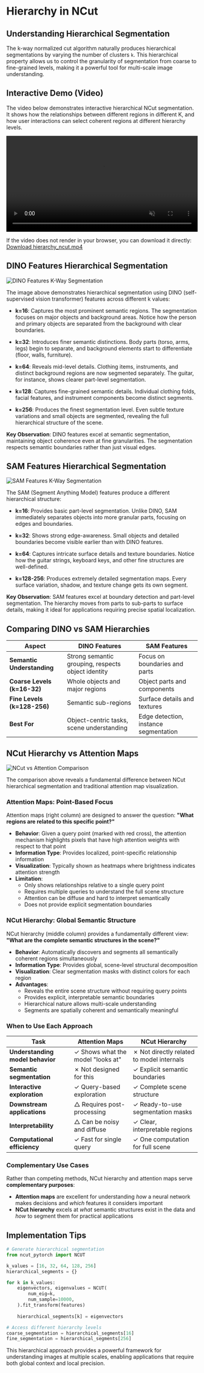 # Hierarchy in NCut

## Understanding Hierarchical Segmentation

The k-way normalized cut algorithm naturally produces hierarchical segmentations by varying the number of clusters `k`. This hierarchical property allows us to control the granularity of segmentation from coarse to fine-grained levels, making it a powerful tool for multi-scale image understanding.

## Interactive Demo (Video)

The video below demonstrates interactive hierarchical NCut segmentation. It shows how the relationships between different regions in different K, and how user interactions can select coherent regions at different hierarchy levels.

<video src="../images/hierarchy_ncut.mp4" controls playsinline muted loop style="width:100%; max-width:960px; height:auto; display:block; margin:0 auto;"></video>

If the video does not render in your browser, you can download it directly: [Download hierarchy_ncut.mp4](../images/hierarchy_ncut.mp4)

## DINO Features Hierarchical Segmentation

![DINO Features K-Way Segmentation](../images/dino_feature.png)

The image above demonstrates hierarchical segmentation using DINO (self-supervised vision transformer) features across different k values:

- **k=16**: Captures the most prominent semantic regions. The segmentation focuses on major objects and background areas. Notice how the person and primary objects are separated from the background with clear boundaries.

- **k=32**: Introduces finer semantic distinctions. Body parts (torso, arms, legs) begin to separate, and background elements start to differentiate (floor, walls, furniture).

- **k=64**: Reveals mid-level details. Clothing items, instruments, and distinct background regions are now segmented separately. The guitar, for instance, shows clearer part-level segmentation.

- **k=128**: Captures fine-grained semantic details. Individual clothing folds, facial features, and instrument components become distinct segments.

- **k=256**: Produces the finest segmentation level. Even subtle texture variations and small objects are segmented, revealing the full hierarchical structure of the scene.

**Key Observation**: DINO features excel at semantic segmentation, maintaining object coherence even at fine granularities. The segmentation respects semantic boundaries rather than just visual edges.

## SAM Features Hierarchical Segmentation

![SAM Features K-Way Segmentation](../images/sam_feature.png)

The SAM (Segment Anything Model) features produce a different hierarchical structure:

- **k=16**: Provides basic part-level segmentation. Unlike DINO, SAM immediately separates objects into more granular parts, focusing on edges and boundaries.

- **k=32**: Shows strong edge-awareness. Small objects and detailed boundaries become visible earlier than with DINO features.

- **k=64**: Captures intricate surface details and texture boundaries. Notice how the guitar strings, keyboard keys, and other fine structures are well-defined.

- **k=128-256**: Produces extremely detailed segmentation maps. Every surface variation, shadow, and texture change gets its own segment.

**Key Observation**: SAM features excel at boundary detection and part-level segmentation. The hierarchy moves from parts to sub-parts to surface details, making it ideal for applications requiring precise spatial localization.

## Comparing DINO vs SAM Hierarchies

| Aspect | DINO Features | SAM Features |
|--------|---------------|--------------|
| **Semantic Understanding** | Strong semantic grouping, respects object identity | Focus on boundaries and parts |
| **Coarse Levels (k=16-32)** | Whole objects and major regions | Object parts and components |
| **Fine Levels (k=128-256)** | Semantic sub-regions | Surface details and textures |
| **Best For** | Object-centric tasks, scene understanding | Edge detection, instance segmentation |

## NCut Hierarchy vs Attention Maps

![NCut vs Attention Comparison](../images/ncut_attention.png)

The comparison above reveals a fundamental difference between NCut hierarchical segmentation and traditional attention map visualization.

### Attention Maps: Point-Based Focus

Attention maps (right column) are designed to answer the question: **"What regions are related to this specific point?"**

- **Behavior**: Given a query point (marked with red cross), the attention mechanism highlights pixels that have high attention weights with respect to that point
- **Information Type**: Provides localized, point-specific relationship information
- **Visualization**: Typically shown as heatmaps where brightness indicates attention strength
- **Limitation**: 
  - Only shows relationships relative to a single query point
  - Requires multiple queries to understand the full scene structure
  - Attention can be diffuse and hard to interpret semantically
  - Does not provide explicit segmentation boundaries

### NCut Hierarchy: Global Semantic Structure

NCut hierarchy (middle column) provides a fundamentally different view: **"What are the complete semantic structures in the scene?"**

- **Behavior**: Automatically discovers and segments all semantically coherent regions simultaneously
- **Information Type**: Provides global, scene-level structural decomposition
- **Visualization**: Clear segmentation masks with distinct colors for each region
- **Advantages**:
  - Reveals the entire scene structure without requiring query points
  - Provides explicit, interpretable semantic boundaries
  - Hierarchical nature allows multi-scale understanding
  - Segments are spatially coherent and semantically meaningful

### When to Use Each Approach

| Task | Attention Maps | NCut Hierarchy |
|------|----------------|----------------|
| **Understanding model behavior** | ✓ Shows what the model "looks at" | ✗ Not directly related to model internals |
| **Semantic segmentation** | ✗ Not designed for this | ✓ Explicit semantic boundaries |
| **Interactive exploration** | ✓ Query-based exploration | ✓ Complete scene structure |
| **Downstream applications** | △ Requires post-processing | ✓ Ready-to-use segmentation masks |
| **Interpretability** | △ Can be noisy and diffuse | ✓ Clear, interpretable regions |
| **Computational efficiency** | ✓ Fast for single query | ✓ One computation for full scene |

### Complementary Use Cases

Rather than competing methods, NCut hierarchy and attention maps serve **complementary purposes**:

- **Attention maps** are excellent for understanding *how* a neural network makes decisions and *which* features it considers important
- **NCut hierarchy** excels at *what* semantic structures exist in the data and *how* to segment them for practical applications

## Implementation Tips

```python
# Generate hierarchical segmentation
from ncut_pytorch import NCUT

k_values = [16, 32, 64, 128, 256]
hierarchical_segments = {}

for k in k_values:
    eigenvectors, eigenvalues = NCUT(
        num_eig=k,
        num_sample=10000,
    ).fit_transform(features)
    
    hierarchical_segments[k] = eigenvectors

# Access different hierarchy levels
coarse_segmentation = hierarchical_segments[16]
fine_segmentation = hierarchical_segments[256]
```

This hierarchical approach provides a powerful framework for understanding images at multiple scales, enabling applications that require both global context and local precision.
